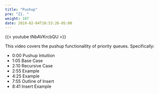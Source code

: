 ```yaml
---
title: "Pushup"
pre: "Z1. "
weight: 107
date: 2019-02-04T10:53:26-05:00
---
```


{{< youtube tNbAVKrcbQU >}}

This video covers the pushup functionallity of priority queues. Specifically:
- 0:00 Pushup Intuition
- 1:05 Base Case
- 2:10 Recursive Case
- 2:55 Example
- 4:25 Example
- 7:55 Outline of Insert
- 8:41 Insert Example
